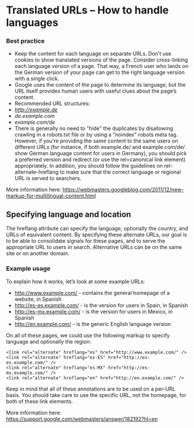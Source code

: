 # Translated URLs – How to handle languages

### Best practice
* Keep the content for each language on separate URLs. Don’t use cookies to show translated versions of the page. Consider cross-linking each language version of a page. That way, a French user who lands on the German version of your page can get to the right language version with a single click.
* Google uses the content of the page to determine its language, but the URL itself provides human users with useful clues about the page’s content.
* Recommended URL structures:
* *http://example.de*
* *de.example.com*
* *example.com/de*
* There is generally no need to "hide" the duplicates by disallowing crawling in a robots.txt file or by using a "noindex" robots meta tag. However, if you're providing the same content to the same users on different URLs (for instance, if both example.de/ and example.com/de/ show German language content for users in Germany), you should pick a preferred version and redirect (or use the rel=canonical link element) appropriately. In addition, you should follow the guidelines on rel-alternate-hreflang to make sure that the correct language or regional URL is served to searchers. 

More information here: https://webmasters.googleblog.com/2011/12/new-markup-for-multilingual-content.html

## Specifying language and location
The hreflang attribute can specify the language, optionally the country, and URLs of equivalent content. By specifying these alternate URLs, our goal is to be able to consolidate signals for these pages, and to serve the appropriate URL to users in search. Alternative URLs can be on the same site or on another domain.

### Example usage
To explain how it works, let’s look at some example URLs:
* http://www.example.com/ - contains the general homepage of a website, in Spanish
* http://es-es.example.com/ - is the version for users in Spain, in Spanish
* http://es-mx.example.com/ - is the version for users in Mexico, in Spanish
* http://en.example.com/ - is the generic English language version

On all of these pages, we could use the following markup to specify language and optionally the region:

```
<link rel="alternate" hreflang="es" href="http://www.example.com/" />
<link rel="alternate" hreflang="es-ES" href="http://es-es.example.com/" />
<link rel="alternate" hreflang="es-MX" href="http://es-mx.example.com/" />
<link rel="alternate" hreflang="en" href="http://en.example.com/" />
```

Keep in mind that all of these annotations are to be used on a per-URL basis. You should take care to use the specific URL, not the homepage, for both of these link elements. 

More information here: https://support.google.com/webmasters/answer/182192?hl=en
